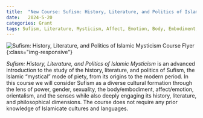 ```yaml
---
title:  "New Course: Sufism: History, Literature, and Politics of Islamic Mysticism"
date:   2024-5-20
categories: Grant
tags: Sufism, Literature, Mysticism, Affect, Emotion, Body, Embodiment, Orientalism, Sensory History, Sexuality, Gender
---
```

![Sufism: History, Literature, and Politics of Islamic Mysticism Course Flyer](/images/PERS498T689TSufism.png){:class="img-responsive"}

*Sufism: History, Literature, and Politics of Islamic Mysticism* is an advanced introduction to the study of the history, literature, and politics of Sufism, the Islamic “mystical” mode of piety, from its origins to the modern period. In this course we will consider Sufism as a diverse cultural formation through the lens of power, gender, sexuality, the body/embodiment, affect/emotion, orientalism, and the senses while also deeply engaging its history, literature, and philosophical dimensions. The course does not require  any prior knowledge of Islamicate cultures and languages.
